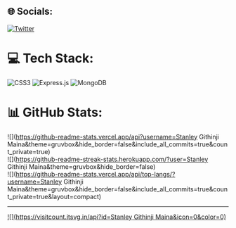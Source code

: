 
## 🌐 Socials:
[![Twitter](https://img.shields.io/badge/Twitter-%231DA1F2.svg?logo=Twitter&logoColor=white)](https://twitter.com/@stanleymaina) 

# 💻 Tech Stack:
![CSS3](https://img.shields.io/badge/css3-%231572B6.svg?style=for-the-badge&logo=css3&logoColor=white) ![Express.js](https://img.shields.io/badge/express.js-%23404d59.svg?style=for-the-badge&logo=express&logoColor=%2361DAFB) ![MongoDB](https://img.shields.io/badge/MongoDB-%234ea94b.svg?style=for-the-badge&logo=mongodb&logoColor=white)
# 📊 GitHub Stats:
![](https://github-readme-stats.vercel.app/api?username=Stanley Githinji Maina&theme=gruvbox&hide_border=false&include_all_commits=true&count_private=true)<br/>
![](https://github-readme-streak-stats.herokuapp.com/?user=Stanley Githinji Maina&theme=gruvbox&hide_border=false)<br/>
![](https://github-readme-stats.vercel.app/api/top-langs/?username=Stanley Githinji Maina&theme=gruvbox&hide_border=false&include_all_commits=true&count_private=true&layout=compact)

---
[![](https://visitcount.itsvg.in/api?id=Stanley Githinji Maina&icon=0&color=0)](https://visitcount.itsvg.in)

<!-- Proudly created with GPRM ( https://gprm.itsvg.in ) -->
<!---
Stanley9646/Stanley9646 is a ✨ special ✨ repository because its `README.md` (this file) appears on your GitHub profile.
You can click the Preview link to take a look at your changes.
--->
